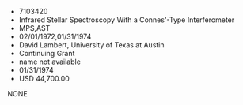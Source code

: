 * 7103420
* Infrared Stellar Spectroscopy With a Connes'-Type           Interferometer
* MPS,AST
* 02/01/1972,01/31/1974
* David Lambert, University of Texas at Austin
* Continuing Grant
*   name not available
* 01/31/1974
* USD 44,700.00

NONE